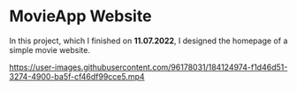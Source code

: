 # MovieApp Website <br>
In this project, which I finished on **11.07.2022**, I designed the homepage of a simple movie website. <br>


https://user-images.githubusercontent.com/96178031/184124974-f1d46d51-3274-4900-ba5f-cf46df99cce5.mp4


